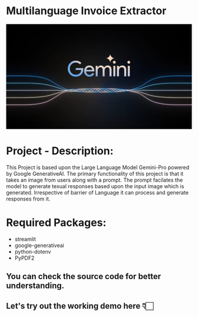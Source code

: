 # Multilanguage Invoice Extractor

![Alt text](image.png)

# Project - Description:

<p>This Project is based upon the Large Language Model Gemini-Pro powered by Google GenerativeAI. The primary functionality of this project is that it takes an image from users along with a prompt. The prompt facilates the model to generate texual responses based upon the input image which is generated. Irrespective of barrier of Language it can process and generate responses from it.</p> 


# Required Packages:
- streamlit
- google-generativeai
- python-dotenv
- PyPDF2


## You can check the source code for better understanding.

## Let's try out the working demo here 👇🏻
